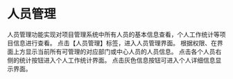 # 人员管理 
人员管理功能实现对项目管理系统中所有人员的基本信息查看，个人工作统计等项目信息进行查看。
点击【人员管理】标签，进入人员管理界面。
根据权限、在界面上方显示当前所有可管理的对应部门或中心人员的人员信息。
点击各个人员右侧的统计按钮进入个人工作统计界面。
点击灰色信息按钮可进入个人详细信息显示界面。
